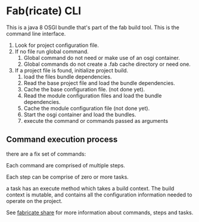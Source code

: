 Fab(ricate) CLI
======================================

This is a java 8 OSGI bundle that's part of the fab build tool. This is the command line interface.


 1. Look for project configuration file.
 2. If no file run global command. 
    1. Global command do not need or make use of an osgi container.
    2. Global commands do not create a .fab cache directory or need one.
 3. If a project file is found, initialize project build. 
    1. load the files bundle dependencies.
    2. Read the base project file and load the bundle dependencies.
    3. Cache the base configuration file.  (not done yet).
    4. Read the module configuration files and load the bundle dependencies.
    5. Cache the module configuration file (not done yet).
    6. Start the osgi container and load the bundles.
    7. execute the command or commands passed as arguments


Command execution process
------------------------

there are a fix set of commands:

Each command are comprised of multiple steps.

Each step can be comprise of zero or more tasks.

a task has an execute method which takes a build context.  The build context
is mutable, and contains all the configuration information needed to operate 
on the project.

See [fabricate share](https://github.com/m410/fab-share) for more information about commands, steps and tasks.

 

